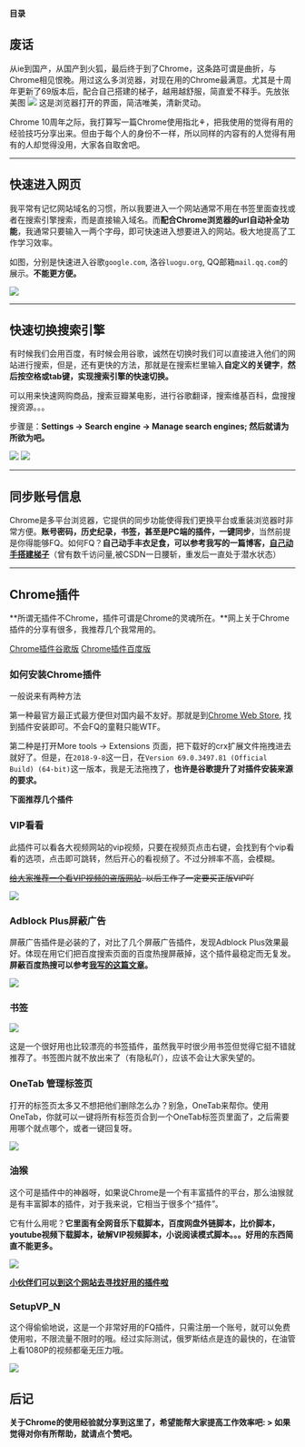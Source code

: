 


**目录**

## 废话
从ie到国产，从国产到火狐，最后终于到了Chrome，这条路可谓是曲折，与Chrome相见恨晚。用过这么多浏览器，对现在用的Chrome最满意。尤其是十周年更新了69版本后，配合自己搭建的梯子，越用越舒服，简直爱不释手。先放张美图
![](/images/20180908_1.png)
这是浏览器打开的界面，简洁唯美，清新灵动。

Chrome 10周年之际，我打算写一篇Chrome使用指北⚘，把我使用的觉得有用的经验技巧分享出来。但由于每个人的身份不一样，所以同样的内容有的人觉得有用有的人却觉得没用，大家各自取舍吧。

----------

## 快速进入网页

我平常有记忆网站域名的习惯，所以我要进入一个网站通常不用在书签里面查找或者在搜索引擎搜索，而是直接输入域名。而**配合Chrome浏览器的url自动补全功能**，我通常只要输入一两个字母，即可快速进入想要进入的网站。极大地提高了工作学习效率。

如图，分别是快速进入谷歌`google.com`, 洛谷`luogu.org`,  QQ邮箱`mail.qq.com`的展示。**不能更方便。**

![](/images/20180908_2.png)

----------

## 快速切换搜索引擎

有时候我们会用百度，有时候会用谷歌，诚然在切换时我们可以直接进入他们的网站进行搜索，但是，还有更快的方法，那就是在搜索栏里输入**自定义的关键字**，**然后按空格或tab键，实现搜索引擎的快速切换。**

可以用来快速网购商品，搜索豆瓣某电影，进行谷歌翻译，搜索维基百科，盘搜搜搜资源。。。

步骤是：**Settings -> Search engine -> Manage search engines; 然后就请为所欲为吧。**

![](/images/20180908_3.png)
![](/images/20180908_1.png)

----------

## 同步账号信息

Chrome是多平台浏览器，它提供的同步功能使得我们更换平台或重装浏览器时非常方便。**账号密码，历史纪录，书签，甚至是PC端的插件，一键同步**，当然前提是你得能够FQ。如何FQ？**自己动手丰衣足食，可以参考我写的一篇博客，[自己动手搭建梯子](https://blog.csdn.net/wjh2622075127/article/details/82356652)**（曾有数千访问量,被CSDN一日腰斩，重发后一直处于潜水状态）

----------

## Chrome插件

**所谓无插件不Chrome，插件可谓是Chrome的灵魂所在。**网上关于Chrome插件的分享有很多，我推荐几个我常用的。

[Chrome插件谷歌版](https://www.google.com/search?q=Chrome%E6%8F%92%E4%BB%B6&oq=Chrome%E6%8F%92%E4%BB%B6&aqs=chrome..69i57j69i60l2j69i61j0j69i65.3348j0j4&sourceid=chrome&ie=UTF-8)
[Chrome插件百度版](https://www.baidu.com/s?wd=Chrome%E6%8F%92%E4%BB%B6&rsv_spt=1&rsv_iqid=0xf4665ce000035081&issp=1&f=8&rsv_bp=0&rsv_idx=2&ie=utf-8&tn=baiduhome_pg&rsv_enter=1&rsv_sug3=14&rsv_sug1=11&rsv_sug7=100&rsv_t=b85e1xmJaoZjI8IjuqDVlrk9GZBJqNswHkySxC4IZAOiLD03%2B0Jhv2KAxsqhwCLSYN2Q&rsv_sug2=0&inputT=3609&rsv_sug4=3610)

### 如何安装Chrome插件

一般说来有两种方法

第一种最官方最正式最方便但对国内最不友好。那就是到[Chrome Web Store](https://chrome.google.com/webstore/category/extensions?utm_source=chrome-ntp-icon), 找到插件安装即可。不会FQ的童鞋只能WTF。

第二种是打开More tools -> Extensions 页面，把下载好的crx扩展文件拖拽进去就好了。但是，在`2018-9-8`这一日，在`Version 69.0.3497.81 (Official Build) (64-bit)`这一版本，我是无法拖拽了，**也许是谷歌提升了对插件安装来源的要求。**

**下面推荐几个插件**

### VIP看看

此插件可以看各大视频网站的vip视频，只要在视频页点击右键，会找到有个vip看看的选项，点击即可跳转，然后开心的看视频了。不过分辨率不高，会模糊。

<del>[给大家推荐一个看VIP视频的盗版网站](http://www.97kp.cc/). 以后工作了一定要买正版VIP吖

![](/images/20180908_5.png)

### Adblock Plus屏蔽广告

屏蔽广告插件是必装的了，对比了几个屏蔽广告插件，发现Adblock Plus效果最好。体现在用它们把百度搜索页面的百度热搜屏蔽掉，这个插件最稳定而无复发。**屏蔽百度热搜可以参考[我写的这篇文章](https://blog.csdn.net/wjh2622075127/article/details/81665240)。**

![](/images/20180908_6.png)

### 书签
![](/images/20180908_7.png)

这是一个很好用也比较漂亮的书签插件，虽然我平时很少用书签但觉得它挺不错就推荐了。书签图片就不放出来了（有隐私吖），应该不会让大家失望的。

### OneTab 管理标签页

打开的标签页太多又不想把他们删除怎么办？别急，OneTab来帮你。使用OneTab，你就可以一键将所有标签页合到一个OneTab标签页里面了，之后需要用哪个就点哪个，或者一键回复呀。

![](/images/20180908_8.png)

### 油猴

这个可是插件中的神器呀，如果说Chrome是一个有丰富插件的平台，那么油猴就是有丰富脚本的插件，对于我来说，它相当于很多个“插件”。

它有什么用呢？**它里面有全网音乐下载脚本，百度网盘外链脚本，比价脚本，youtube视频下载脚本，破解VIP视频脚本，小说阅读模式脚本。。。好用的东西简直不能更多。**

![](/images/20180908_9.png)

**[小伙伴们可以到这个网站去寻找好用的插件啦](https://greasyfork.org/zh-CN)**

### SetupVP_N 

这个得偷偷地说，这是一个非常好用的FQ插件，只需注册一个账号，就可以免费使用啦，不限流量不限时的哦。经过实际测试，俄罗斯结点是连的最快的，在油管上看1080P的视频都毫无压力哦。

![](/images/20180908_10.png)

## 后记

**关于Chrome的使用经验就分享到这里了，希望能帮大家提高工作效率吧: > 如果觉得对你有所帮助，就请点个赞吧。**